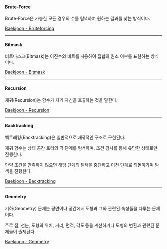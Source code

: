 #### Brute-Force

Brute-Force은 가능한 모든 경우의 수를 탐색하여 원하는 결과를 찾는 방식이다.

[Baekjoon - Bruteforcing](https://www.acmicpc.net/problemset?sort=ac_desc&algo=125)

---

#### Bitmask

비트마스크(Bitmask)는 이진수의 비트를 사용하여 집합의 원소 여부를 표현하는 방식이다.

[Baekjoon - Bitmask](https://www.acmicpc.net/problemset?sort=ac_desc&algo=14)

---

#### Recursion

재귀(Recursion)는 함수가 자기 자신을 호출하는 것을 말한다.

[Baekjoon - Recursion](https://www.acmicpc.net/problemset?sort=ac_desc&algo=62)

---

#### Backtracking

백트래킹(Backtracking)은 일반적으로 재귀적인 구조로 구현된다.

재귀 함수는 상태 공간 트리의 각 단계를 탐색하며, 조건 검사를 통해 유망한 상태로만 진행한다.

만약 조건을 만족하지 않으면 해당 단계의 탐색을 중단하고 이전 단계로 되돌아가며 탐색을 진행한다.

[Baekjoon - Backtracking](https://www.acmicpc.net/problemset?sort=ac_desc&algo=5)

---

#### Geometry

기하(Geometry) 문제는 평면이나 공간에서 도형과 그와 관련된 속성들을 다루는 문제이다.

주로 점, 선분, 도형의 위치, 거리, 면적, 각도 등을 계산하거나 도형의 변환과 관련된 문제들이 출제된다.

[Baekjoon - Geometry](https://www.acmicpc.net/problemset?sort=ac_desc&algo=100)

<br />
